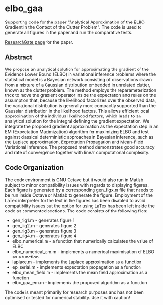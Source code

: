 # elbo_gaa
Supporting code for the paper "Analytical Approximation of the ELBO Gradient in the Context of the Clutter Problem". The code is used to generate all figures in the paper and run the comparative tests.

[ResearchGate page](https://www.researchgate.net/publication/379823643_Analytical_Approximation_of_the_ELBO_Gradient_in_the_Context_of_the_Clutter_Problem) for the paper.

## Abstract
We propose an analytical solution for approximating the gradient of the Evidence Lower Bound (ELBO) in variational inference problems where the statistical model is a Bayesian network consisting of observations drawn from a mixture of a Gaussian distribution embedded in unrelated clutter, known as the clutter problem. The method employs the reparameterization trick to move the gradient operator inside the expectation and relies on the assumption that, because the likelihood factorizes over the observed data, the variational distribution is generally more compactly supported than the Gaussian distribution in the likelihood factors. This allows efficient local approximation of the individual likelihood factors, which leads to an analytical solution for the integral defining the gradient expectation. We integrate the proposed gradient approximation as the expectation step in an EM (Expectation Maximization) algorithm for maximizing ELBO and test against classical deterministic approaches in Bayesian inference, such as the Laplace approximation, Expectation Propagation and Mean-Field Variational Inference. The proposed method demonstrates good accuracy and rate of convergence together with linear computational complexity.
## Code Organization
The code environment is GNU Octave but it would also run in Matlab subject to minor compatibility issues with regards to displaying figures. Each figure is generated by a corresponding gen_figx.m file that needs to be run inside Octave or Matlab to generate the figure. Employment of the LaTex interpreter for the text in the figures has been disabled to avoid compatibility issues but the option for using LaTex has been left inside the code as commented sections. The code consists of the following files:
 - gen_fig1.m - generates figure 1
 - gen_fig2.m - generates figure 2
 - gen_fig3.m - generates figure 3
 - gen_fig4.m - generates figure 4
 - elbo_numerical.m - a function that numerically calculates the value of ELBO
 - elbo_numerical_em.m - implements a numerical maximisation of ELBO as a function
 - laplace.m - implements the Laplace approximation as a function
 - ep_serial.m - implements expectation propagation as a function
 - elbo_mean_field.m - implements the mean field approximation as a function
 - elbo_gaa_em.m - implements the proposed algorithm as a function

The code is meant primarily for research purposes and has not been optimised or tested for numerical stability.
Use it with caution!


